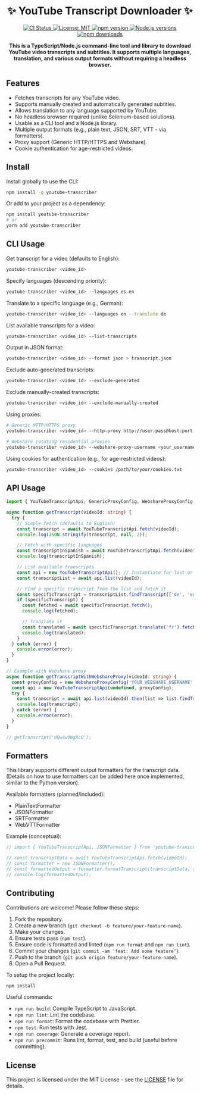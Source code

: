 <h1 align="center">
  ✨ YouTube Transcript Downloader ✨
</h1>

<p align="center">
  <a href="https://github.com/SourceShift/youtube-transcriber/actions/workflows/ci.yml">
    <img src="https://github.com/SourceShift/youtube-transcriber/actions/workflows/ci.yml/badge.svg?branch=main" alt="CI Status">
  </a>
  <!--
  <a href="https://coveralls.io/github/SourceShift/youtube-transcriber?branch=main">
    <img src="https://coveralls.io/repos/github/SourceShift/youtube-transcriber/badge.svg?branch=main" alt="Coverage Status">
  </a>
  -->
  <a href="https://opensource.org/licenses/MIT">
    <img src="https://img.shields.io/badge/License-MIT-yellow.svg" alt="License: MIT">
  </a>
  <a href="https://www.npmjs.com/package/youtube-transcriber">
    <img src="https://img.shields.io/npm/v/youtube-transcriber.svg" alt="npm version">
  </a>
  <a href="https://nodejs.org/">
    <img src="https://img.shields.io/badge/node-%3E%3D16-blue.svg" alt="Node.js versions">
  </a>
  <a href="https://www.npmjs.com/package/youtube-transcriber">
    <img src="https://img.shields.io/npm/dm/youtube-transcriber.svg" alt="npm downloads">
  </a>
</p>

<p align="center">
  <b>This is a TypeScript/Node.js command-line tool and library to download YouTube video transcripts and subtitles. It supports multiple languages, translation, and various output formats without requiring a headless browser.</b>
</p>

<!--
<p align="center">
 Maintenance of this project is made possible by all the <a href="https://github.com/SourceShift/youtube-transcriber/graphs/contributors">contributors</a> and <a href="https://github.com/sponsors/SourceShift">sponsors</a>. If you'd like to sponsor this project and have your avatar or company logo appear below <a href="https://github.com/sponsors/SourceShift">click here</a>. 💖
</p>

<p align="center">
  Sponsor logos here e.g.:
  <a href="https://www.searchapi.io">
    <picture>
      <source media="(prefers-color-scheme: dark)" srcset="https://www.searchapi.io/press/v1/svg/searchapi_logo_white_h.svg">
      <source media="(prefers-color-scheme: light)" srcset="https://www.searchapi.io/press/v1/svg/searchapi_logo_black_h.svg">
      <img alt="SearchAPI" src="https://www.searchapi.io/press/v1/svg/searchapi_logo_black_h.svg" height="40px" style="vertical-align: middle;">
    </picture>
  </a>
</p>
-->

## Features

*   Fetches transcripts for any YouTube video.
*   Supports manually created and automatically generated subtitles.
*   Allows translation to any language supported by YouTube.
*   No headless browser required (unlike Selenium-based solutions).
*   Usable as a CLI tool and a Node.js library.
*   Multiple output formats (e.g., plain text, JSON, SRT, VTT - via formatters).
*   Proxy support (Generic HTTP/HTTPS and Webshare).
*   Cookie authentication for age-restricted videos.

## Install

Install globally to use the CLI:
```bash
npm install -g youtube-transcriber
```

Or add to your project as a dependency:
```bash
npm install youtube-transcriber
# or
yarn add youtube-transcriber
```

## CLI Usage

Get transcript for a video (defaults to English):
```bash
youtube-transcriber <video_id>
```

Specify languages (descending priority):
```bash
youtube-transcriber <video_id> --languages es en
```

Translate to a specific language (e.g., German):
```bash
youtube-transcriber <video_id> --languages en --translate de
```

List available transcripts for a video:
```bash
youtube-transcriber <video_id> --list-transcripts
```

Output in JSON format:
```bash
youtube-transcriber <video_id> --format json > transcript.json
```

Exclude auto-generated transcripts:
```bash
youtube-transcriber <video_id> --exclude-generated
```

Exclude manually-created transcripts:
```bash
youtube-transcriber <video_id> --exclude-manually-created
```

Using proxies:
```bash
# Generic HTTP/HTTPS proxy
youtube-transcriber <video_id> --http-proxy http://user:pass@host:port --https-proxy https://user:pass@host:port

# Webshare rotating residential proxies
youtube-transcriber <video_id> --webshare-proxy-username <your_username> --webshare-proxy-password <your_password>
```

Using cookies for authentication (e.g., for age-restricted videos):
```bash
youtube-transcriber <video_id> --cookies /path/to/your/cookies.txt
```

## API Usage

```typescript
import { YouTubeTranscriptApi, GenericProxyConfig, WebshareProxyConfig } from 'youtube-transcriber';

async function getTranscript(videoId: string) {
  try {
    // Simple fetch (defaults to English)
    const transcript = await YouTubeTranscriptApi.fetch(videoId);
    console.log(JSON.stringify(transcript, null, 2));

    // Fetch with specific languages
    const transcriptInSpanish = await YouTubeTranscriptApi.fetch(videoId, { languages: ['es', 'en'] });
    console.log(transcriptInSpanish);

    // List available transcripts
    const api = new YouTubeTranscriptApi(); // Instantiate for list or advanced proxy/cookie use
    const transcriptList = await api.list(videoId);

    // Find a specific transcript from the list and fetch it
    const specificTranscript = transcriptList.findTranscript(['de', 'en']);
    if (specificTranscript) {
      const fetched = await specificTranscript.fetch();
      console.log(fetched);

      // Translate it
      const translated = await specificTranscript.translate('fr').fetch();
      console.log(translated);
    }
  } catch (error) {
    console.error(error);
  }
}

// Example with Webshare proxy
async function getTranscriptWithWebshareProxy(videoId: string) {
  const proxyConfig = new WebshareProxyConfig('YOUR_WEBSHARE_USERNAME', 'YOUR_WEBSHARE_PASSWORD');
  const api = new YouTubeTranscriptApi(undefined, proxyConfig);
  try {
    const transcript = await api.list(videoId).then(list => list.findTranscript(['en'])?.fetch());
    console.log(transcript);
  } catch (error) {
    console.error(error);
  }
}

// getTranscript('dQw4w9WgXcQ');
```

## Formatters

This library supports different output formatters for the transcript data. 
(Details on how to use formatters can be added here once implemented, similar to the Python version).

Available formatters (planned/included):
*   PlainTextFormatter
*   JSONFormatter
*   SRTFormatter
*   WebVTTFormatter

Example (conceptual):
```typescript
// import { YouTubeTranscriptApi, JSONFormatter } from 'youtube-transcriber';

// const transcriptData = await YouTubeTranscriptApi.fetch(videoId);
// const formatter = new JSONFormatter();
// const formattedOutput = formatter.formatTranscript(transcriptData, { indent: 2 });
// console.log(formattedOutput);
```

## Contributing

Contributions are welcome! Please follow these steps:

1.  Fork the repository.
2.  Create a new branch (`git checkout -b feature/your-feature-name`).
3.  Make your changes.
4.  Ensure tests pass (`npm test`).
5.  Ensure code is formatted and linted (`npm run format` and `npm run lint`).
6.  Commit your changes (`git commit -am 'feat: Add some feature'`).
7.  Push to the branch (`git push origin feature/your-feature-name`).
8.  Open a Pull Request.

To setup the project locally:
```bash
npm install
```

Useful commands:
*   `npm run build`: Compile TypeScript to JavaScript.
*   `npm run lint`: Lint the codebase.
*   `npm run format`: Format the codebase with Prettier.
*   `npm test`: Run tests with Jest.
*   `npm run coverage`: Generate a coverage report.
*   `npm run precommit`: Runs lint, format, test, and build (useful before committing).

## License

This project is licensed under the MIT License - see the [LICENSE](LICENSE) file for details.